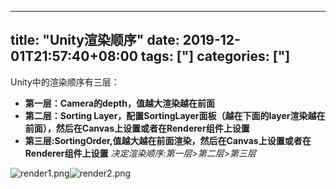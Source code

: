 ﻿
---
title: "Unity渲染顺序"
date: 2019-12-01T21:57:40+08:00
tags: ["]
categories: ["]
---

<!--more-->


Unity中的渲染顺序有三层：
+ **第一层：Camera的depth，值越大渲染越在前面**
+ **第二层：Sorting Layer，配置SortingLayer面板（越在下面的layer渲染越在前面），然后在Canvas上设置或者在Renderer组件上设置**
+ **第三层:SortingOrder,值越大越在前面渲染，然后在Canvas上设置或者在Renderer组件上设置**
*决定渲染顺序:第一层>第二层>第三层*


![render1.png](http://upload-images.jianshu.io/upload_images/1095643-798cee6f38385334.png?imageMogr2/auto-orient/strip%7CimageView2/2/w/1240)![render2.png](http://upload-images.jianshu.io/upload_images/1095643-3da8b646958023e6.png?imageMogr2/auto-orient/strip%7CimageView2/2/w/1240)  





 
